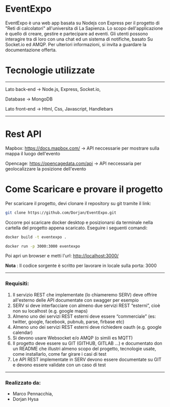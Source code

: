 # EventExpo
EventExpo è una web app basata su Nodejs con Express per il progetto di "Reti di calcolatori" all'universita di La Sapienza. 
Lo scopo dell'applicazione
è quello di creare, gestire e partecipare ad eventi. Gli utenti possono interagire tra di loro con una chat ed un sistema di notifiche, basato Su Socket.io ed AMQP.
Per ulteriori informazioni, si invita a guardare la documentazione offerta.


# Tecnologie utilizzate
***
Lato back-end -> Node.js, Express, Socket.io, 

Database -> MongoDB

Lato front-end -> Html, Css, Javascript, Handlebars
***

# Rest API

Mapbox: <https://docs.mapbox.com/> -> API neccessarie per mostrare sulla mappa il luogo dell'evento

Opencage: <https://opencagedata.com/api> -> API neccessaria per geolocalizzare la posizione dell'evento

# Come Scaricare e provare il progetto
Per scaricare il progetto, devi clonare il repository su git tramite il link:
```bash
git clone https://github.com/Dorjan/EventExpo.git
```
 Occorre poi scaricare docker desktop e posizionarsi da terminale nella cartella del progetto appena scaricato. Eseguire i seguenti comandi:

```bash
docker build -t eventexpo .
```

```bash
docker run -p 3000:3000 eventexpo
```

Poi apri un browser e metti l'url: <http://localhost:3000/>

**Nota** : Il codice sorgente è scritto per lavorare in locale sulla porta: 3000 

***

### Requisiti:
1. Il servizio REST che implementate (lo chiameremo SERV) deve offrire all'esterno delle API documentate con swagger per esempio
2. SERV si deve interfacciare con almeno due servizi REST “esterni”, cioè non su localhost (e.g. google maps)
3. Almeno uno dei servizi REST esterni deve essere “commerciale” (es: twitter, google, facebook, pubnub, parse, firbase etc)
4. Almeno uno dei servizi REST esterni deve richiedere oauth (e.g. google calendar)
5. Si devono usare Websocket e/o AMQP (o simili es MQTT)
6. Il progetto deve essere su GIT (GITHUB, GITLAB ...) e documentato don un README che illustri almeno scopo del progetto, tecnologie usate, come installarlo, come far girare i casi di test
7. Le API REST implementate in SERV devono essere documentate su GIT e devono essere validate con un caso di test
***

### Realizzato da:
- Marco Pennacchia,
- Dorjan Hysa
